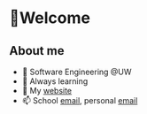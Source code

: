 # 👋Welcome

## About me

- 🚀 Software Engineering @UW
- 🌱 Always learning
- 🏸 My [website](https://dxaviud.github.io)
- 📫 School [email](mailto:d83xu@uwaterloo.ca), personal [email](mailto:dxaviud@uwaterloo.ca)

<!--[![Anurag's GitHub stats](https://github-readme-stats.vercel.app/api?username=dxaviud&count_private=true&hide=stars&show_icons=true&theme=transparent)](https://github.com/anuraghazra/github-readme-stats)
